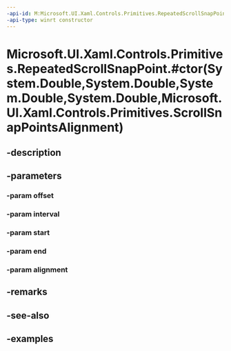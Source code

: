```yaml
---
-api-id: M:Microsoft.UI.Xaml.Controls.Primitives.RepeatedScrollSnapPoint.#ctor(System.Double,System.Double,System.Double,System.Double,Microsoft.UI.Xaml.Controls.Primitives.ScrollSnapPointsAlignment)
-api-type: winrt constructor
---
```


# Microsoft.UI.Xaml.Controls.Primitives.RepeatedScrollSnapPoint.#ctor(System.Double,System.Double,System.Double,System.Double,Microsoft.UI.Xaml.Controls.Primitives.ScrollSnapPointsAlignment)

<!--
public RepeatedScrollSnapPoint (double offset, double interval, double start, double end, Microsoft.UI.Xaml.Controls.Primitives.ScrollSnapPointsAlignment alignment);
-->


## -description

## -parameters

### -param offset

### -param interval

### -param start

### -param end

### -param alignment

## -remarks

## -see-also

## -examples


